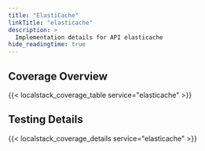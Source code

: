 ```yaml
---
title: "ElastiCache"
linkTitle: "elasticache"
description: >
  Implementation details for API elasticache
hide_readingtime: true
---
```


## Coverage Overview

{{< localstack_coverage_table service="elasticache" >}}

## Testing Details

{{< localstack_coverage_details service="elasticache" >}}
